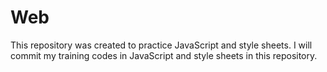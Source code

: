 # Web
This repository was created to practice JavaScript and style sheets.
I will commit my training codes in JavaScript and style sheets in this repository. 
